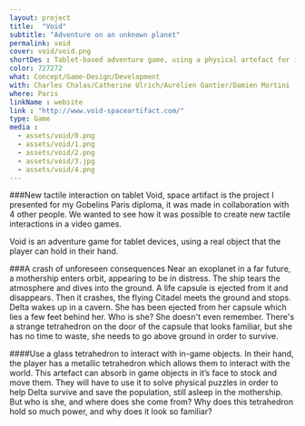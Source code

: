 ```yaml
---
layout: project
title:  "Void"
subtitle: "Adventure on an unknown planet"
permalink: void
cover: void/void.png
shortDes : Tablet-based adventure game, using a physical artefact for interaction.
color: 727272
what: Concept/Game-Design/Development
with: Charles Chalas/Catherine Ulrich/Aurélien Gantier/Damien Mortini
where: Paris
linkName : website
link : "http://www.void-spaceartifact.com/"
type: Game
media :
  - assets/void/0.png
  - assets/void/1.png
  - assets/void/2.png
  - assets/void/3.jpg
  - assets/void/4.png
---
```


###New tactile interaction on tablet
Void, space artifact is the project I presented for my Gobelins Paris diploma, it was made in collaboration with 4 other people. We wanted to see how it was possible to create new tactile interactions in a video games.

Void is an adventure game for tablet devices, using a real object that the player can hold in their hand.

###A crash of unforeseen consequences
Near an exoplanet in a far future, a mothership enters orbit, appearing to be in distress. The ship tears the atmosphere and dives into the ground. A life capsule is ejected from it and disappears. Then it crashes, the flying Citadel meets the ground and stops. Delta wakes up in a cavern. She has been ejected from her capsule which lies a few feet behind her. Who is she? She doesn't even remember. There's a strange tetrahedron on the door of the capsule that looks familiar, but she has no time to waste, she needs to go above ground in order to survive.

####Use a glass tetrahedron to interact with in-game objects.
In their hand, the player has a metallic tetrahedron which allows them to interact with the world. This artefact can absorb in game objects in it’s face to stock and move them. They will have to use it to solve physical puzzles in order to help Delta survive and save the population, still asleep in the mothership. But who is she, and where does she come from? Why does this tetrahedron hold so much power, and why does it look so familiar?
